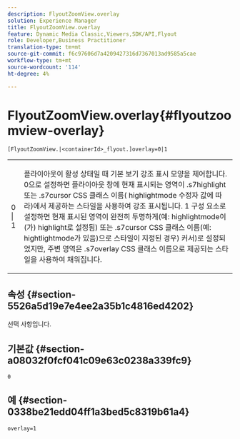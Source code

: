 ```yaml
---
description: FlyoutZoomView.overlay
solution: Experience Manager
title: FlyoutZoomView.overlay
feature: Dynamic Media Classic,Viewers,SDK/API,Flyout
role: Developer,Business Practitioner
translation-type: tm+mt
source-git-commit: f6c97606d7a4209427316d7367013ad9585a5cae
workflow-type: tm+mt
source-wordcount: '114'
ht-degree: 4%

---
```



# FlyoutZoomView.overlay{#flyoutzoomview-overlay}

`[FlyoutZoomView.|<containerId>_flyout.]overlay=0|1`

<table id="table_D052090D052D4273B37872C0C7E09E4B"> 
 <tbody> 
  <tr> 
   <td colname="col1"> <p><span class="codeph"> 0 | 1</span> </p> </td> 
   <td colname="col2"> <p> 플라이아웃이 활성 상태일 때 기본 보기 강조 표시 모양을 제어합니다. <span class="codeph"> 0</span>으로 설정하면 플라이아웃 창에 현재 표시되는 영역이 <span class="codeph"> .s7highlight</span> 또는 <span class="codeph"> .s7cursor</span> CSS 클래스 이름( <span class="codeph"> highlightmode</span> 수정자 값에 따라)에서 제공하는 스타일을 사용하여 강조 표시됩니다. <span class="codeph"> 1</span> 구성 요소로 설정하면 현재 표시된 영역이 완전히 투명하게(예: <span class="codeph"> highlightmode</span>이(가) <span class="codeph"> highlight</span>로 설정됨) 또는 <span class="codeph"> .s7cursor</span> CSS 클래스 이름(예: <span class="codeph"> hightlightmode</span>가 있음)으로 스타일이 지정된 경우) <span class="codeph"> 커서</span>)로 설정되었지만, 주변 영역은 <span class="codeph"> .s7overlay</span> CSS 클래스 이름으로 제공되는 스타일을 사용하여 채워집니다. </p> </td> 
  </tr> 
 </tbody> 
</table>

## 속성 {#section-5526a5d19e7e4ee2a35b1c4816ed4202}

선택 사항입니다.

## 기본값 {#section-a08032f0fcf041c09e63c0238a339fc9}

`0`

## 예 {#section-0338be21edd04ff1a3bed5c8319b61a4}

`overlay=1`
